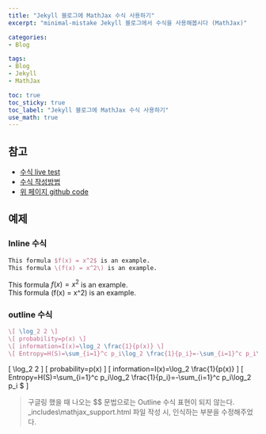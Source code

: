 ```yaml
---
title: "Jekyll 블로그에 MathJax 수식 사용하기"
excerpt: "minimal-mistake Jekyll 블로그에서 수식을 사용해봅시다 (MathJax)"

categories:
- Blog

tags:
- Blog
- Jekyll
- MathJax

toc: true
toc_sticky: true
toc_label: "Jekyll 블로그에 MathJax 수식 사용하기"
use_math: true
---
```


## 참고
- [수식 live test](https://www.mathjax.org/#demo)
- [수식 작성방법](https://ghdic.github.io/math/default/mathjax-%EB%AC%B8%EB%B2%95/)
- [위 페이지 github code](https://raw.githubusercontent.com/ghdic/ghdic.github.io/master/_posts/default/2020-02-01-mathjax-%EB%AC%B8%EB%B2%95.md)

## 예제
### Inline 수식
```latex
This formula $f(x) = x^2$ is an example.  
This formula \(f(x) = x^2\) is an example.

```
This formula $f(x) = x^2$ is an example.  
This formula \(f(x) = x^2\) is an example.


### outline 수식
```latex
\[ \log_2 2 \]
\[ probability=p(x) \]
\[ information=I(x)=\log_2 \frac{1}{p(x)} \]
\[ Entropy=H(S)=\sum_{i=1}^c p_i\log_2 \frac{1}{p_i}=-\sum_{i=1}^c p_i\log_2 p_i $ \]
```
\[ \log_2 2 \]
\[ probability=p(x) \]
\[ information=I(x)=\log_2 \frac{1}{p(x)} \]
\[ Entropy=H(S)=\sum_{i=1}^c p_i\log_2 \frac{1}{p_i}=-\sum_{i=1}^c p_i\log_2 p_i $ \]

> 구글링 했을 때 나오는 $$ 문법으로는 Outline 수식 표현이 되지 않는다.
> \_includes\mathjax_support.html 파일 작성 시, 인식하는 부분을 수정해주었다.
